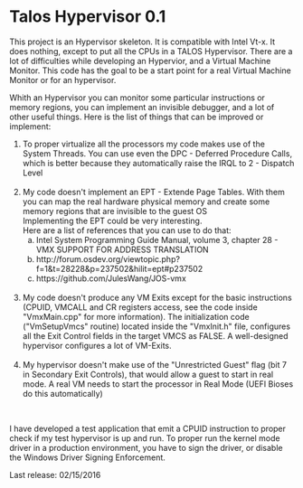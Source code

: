 # Talos Hypervisor 0.1

This project is an Hypervisor skeleton. It is compatible with Intel Vt-x.
It does nothing, except to put all the CPUs in a TALOS Hypervisor. 
There are a lot of difficulties while developing an Hypervior, and a Virtual Machine Monitor.
This code has the goal to be a start point for a real Virtual Machine Monitor or for an hypervisor.

Whith an Hypervisor you can monitor some particular instructions or memory regions, you can implement an invisible debugger, and a lot of other useful things.
Here is the list of things that can be improved or implement: <br><ol type="1">
<li> To proper virtualize all the processors my code makes use of the System Threads. You can use even the DPC - Deferred Procedure Calls, which is better because they automatically raise the IRQL to 2 - Dispatch Level</li>
<br>
<li> My code doesn't implement an EPT - Extende Page Tables. With them you can map the real hardware physical memory and create some memory regions that are invisible to the guest OS<br>
   Implementing the EPT could be very interesting.<br>
   Here are a list of references that you can use to do that:<br>
   <ol type="a">
   <li>Intel System Programming Guide Manual, volume 3, chapter 28 - VMX SUPPORT FOR ADDRESS TRANSLATION</li>
   <li>http://forum.osdev.org/viewtopic.php?f=1&t=28228&p=237502&hilit=ept#p237502</li>
   <li>https://github.com/JulesWang/JOS-vmx</li></ol>
<br>

<li> My code doesn't produce any VM Exits except for the basic instructions (CPUID, VMCALL and CR registers access, see the code inside "VmxMain.cpp" for more information).
   The initialization code ("VmSetupVmcs" routine) located inside the "VmxInit.h" file, configures all the Exit Control fields in the target VMCS as FALSE. 
   A well-designed hypervisor configures a lot of VM-Exits.</li> 
<br>

<li>My hypervisor doesn't make use of the  "Unrestricted Guest" flag (bit 7 in Secondary Exit Controls), that would allow a guest to start in real mode.
   A real VM needs to start the processor in Real Mode (UEFI Bioses do this automatically)</li>
</ol>
<br>

I have developed a test application that emit a CPUID instruction to proper check if my test hypervisor is up and run.
To proper run the kernel mode driver in a production environment, you have to sign the driver, or disable the Windows Driver Signing Enforcement.

Last release: 02/15/2016
